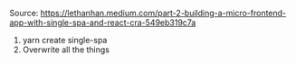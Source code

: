 ﻿Source: https://lethanhan.medium.com/part-2-building-a-micro-frontend-app-with-single-spa-and-react-cra-549eb319c7a

1. yarn create single-spa
2. Overwrite all the things
